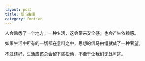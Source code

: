 ```yaml
---
layout: post
title: 信马由缰
category: Emotion
---
```


人会熟悉了一个地方，一种生活，这会带来安全感，也会产生依赖感。

如果生活中所有的一切都在意料之中，思想的信马由缰就成了一种奢望。  

不过还好，生活应该总会留下些松动，不至于让我们无处可逃。

